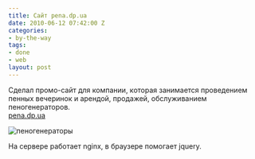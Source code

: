 ```yaml
---
title: Сайт pena.dp.ua
date: 2010-06-12 07:42:00 Z
categories:
- by-the-way
tags:
- done
- web
layout: post
---
```


Сделал промо-сайт для компании, которая занимается проведением пенных вечеринок и арендой, продажей, обслуживанием пеногенераторов.  
[pena.dp.ua](http://pena.dp.ua/)

![пеногенераторы](http://media.rukeba.com/files/pena.dp.ua.jpg "пенные вечеринки")

На сервере работает nginx, в браузере помогает jquery.



